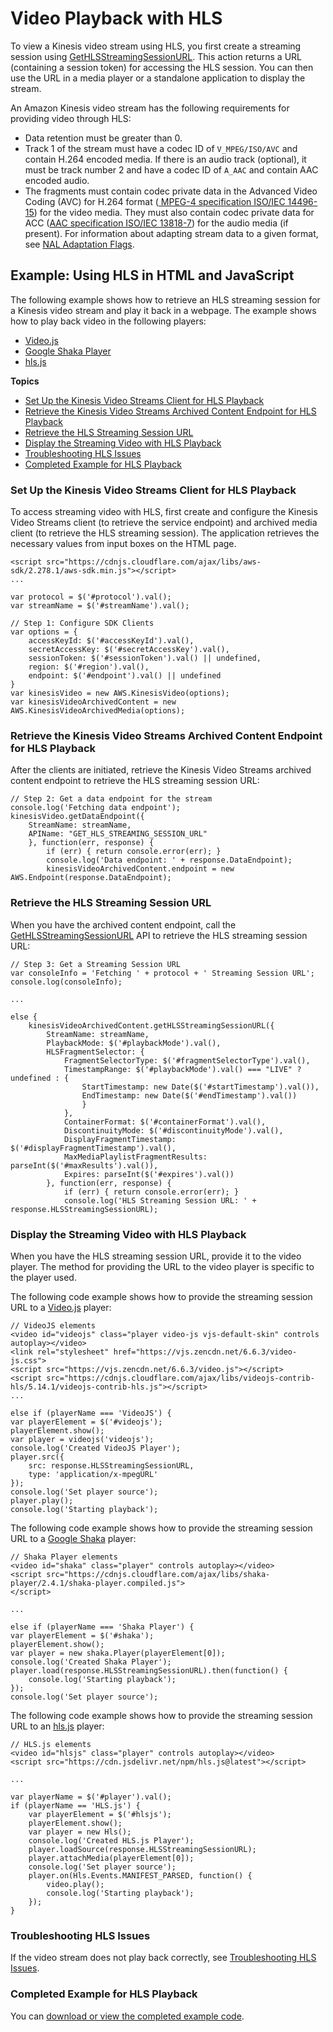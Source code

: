 # Video Playback with HLS<a name="hls-playback"></a>

To view a Kinesis video stream using HLS, you first create a streaming session using [GetHLSStreamingSessionURL](https://docs.aws.amazon.com/kinesisvideostreams/latest/dg/API_reader_GetHLSStreamingSessionURL.html)\. This action returns a URL \(containing a session token\) for accessing the HLS session\. You can then use the URL in a media player or a standalone application to display the stream\. 

An Amazon Kinesis video stream has the following requirements for providing video through HLS:
+ Data retention must be greater than 0\.
+ Track 1 of the stream must have a codec ID of `V_MPEG/ISO/AVC` and contain H\.264 encoded media\. If there is an audio track \(optional\), it must be track number 2 and have a codec ID of `A_AAC` and contain AAC encoded audio\.
+ The fragments must contain codec private data in the Advanced Video Coding \(AVC\) for H\.264 format \([ MPEG\-4 specification ISO/IEC 14496\-15](https://www.iso.org/standard/55980.html)\) for the video media\. They must also contain codec private data for ACC \([AAC specification ISO/IEC 13818\-7](https://www.iso.org/standard/43345.html)\) for the audio media \(if present\)\. For information about adapting stream data to a given format, see [NAL Adaptation Flags](producer-reference-nal.md)\. 

## Example: Using HLS in HTML and JavaScript<a name="how-hls-ex1"></a>

The following example shows how to retrieve an HLS streaming session for a Kinesis video stream and play it back in a webpage\. The example shows how to play back video in the following players:
+ [Video\.js](https://github.com/videojs/video.js/) 
+ [Google Shaka Player](https://github.com/google/shaka-player)
+ [hls\.js](https://github.com/video-dev/hls.js/)

**Topics**
+ [Set Up the Kinesis Video Streams Client for HLS Playback](#how-hls-ex1-setup)
+ [Retrieve the Kinesis Video Streams Archived Content Endpoint for HLS Playback](#how-hls-ex1-endpoint)
+ [Retrieve the HLS Streaming Session URL](#how-hls-ex1-session)
+ [Display the Streaming Video with HLS Playback](#how-hls-ex1-display)
+ [Troubleshooting HLS Issues](#how-hls-ex1-ts)
+ [Completed Example for HLS Playback](#how-hls-ex1-complete)

### Set Up the Kinesis Video Streams Client for HLS Playback<a name="how-hls-ex1-setup"></a>

To access streaming video with HLS, first create and configure the Kinesis Video Streams client \(to retrieve the service endpoint\) and archived media client \(to retrieve the HLS streaming session\)\. The application retrieves the necessary values from input boxes on the HTML page\.

```
<script src="https://cdnjs.cloudflare.com/ajax/libs/aws-sdk/2.278.1/aws-sdk.min.js"></script>
...

var protocol = $('#protocol').val();
var streamName = $('#streamName').val();

// Step 1: Configure SDK Clients
var options = {
    accessKeyId: $('#accessKeyId').val(),
    secretAccessKey: $('#secretAccessKey').val(),
    sessionToken: $('#sessionToken').val() || undefined,
    region: $('#region').val(),
    endpoint: $('#endpoint').val() || undefined
}
var kinesisVideo = new AWS.KinesisVideo(options);
var kinesisVideoArchivedContent = new AWS.KinesisVideoArchivedMedia(options);
```

### Retrieve the Kinesis Video Streams Archived Content Endpoint for HLS Playback<a name="how-hls-ex1-endpoint"></a>

After the clients are initiated, retrieve the Kinesis Video Streams archived content endpoint to retrieve the HLS streaming session URL:

```
// Step 2: Get a data endpoint for the stream
console.log('Fetching data endpoint');
kinesisVideo.getDataEndpoint({
    StreamName: streamName,
    APIName: "GET_HLS_STREAMING_SESSION_URL"
    }, function(err, response) {
        if (err) { return console.error(err); }
        console.log('Data endpoint: ' + response.DataEndpoint);
        kinesisVideoArchivedContent.endpoint = new AWS.Endpoint(response.DataEndpoint);
```

### Retrieve the HLS Streaming Session URL<a name="how-hls-ex1-session"></a>

When you have the archived content endpoint, call the [GetHLSStreamingSessionURL](https://docs.aws.amazon.com/kinesisvideostreams/latest/dg/API_reader_GetHLSStreamingSessionURL.html) API to retrieve the HLS streaming session URL:

```
// Step 3: Get a Streaming Session URL
var consoleInfo = 'Fetching ' + protocol + ' Streaming Session URL';
console.log(consoleInfo);
                    
...

else {
    kinesisVideoArchivedContent.getHLSStreamingSessionURL({
        StreamName: streamName,
        PlaybackMode: $('#playbackMode').val(),
        HLSFragmentSelector: {
            FragmentSelectorType: $('#fragmentSelectorType').val(),
            TimestampRange: $('#playbackMode').val() === "LIVE" ? undefined : {
                StartTimestamp: new Date($('#startTimestamp').val()),
                EndTimestamp: new Date($('#endTimestamp').val())
                }
            },
            ContainerFormat: $('#containerFormat').val(),
            DiscontinuityMode: $('#discontinuityMode').val(),
            DisplayFragmentTimestamp: $('#displayFragmentTimestamp').val(),
            MaxMediaPlaylistFragmentResults: parseInt($('#maxResults').val()),
            Expires: parseInt($('#expires').val())
        }, function(err, response) {
            if (err) { return console.error(err); }
            console.log('HLS Streaming Session URL: ' + response.HLSStreamingSessionURL);
```

### Display the Streaming Video with HLS Playback<a name="how-hls-ex1-display"></a>

When you have the HLS streaming session URL, provide it to the video player\. The method for providing the URL to the video player is specific to the player used\.

The following code example shows how to provide the streaming session URL to a [Video\.js](https://github.com/videojs/video.js/) player: 

```
// VideoJS elements
<video id="videojs" class="player video-js vjs-default-skin" controls autoplay></video>
<link rel="stylesheet" href="https://vjs.zencdn.net/6.6.3/video-js.css">
<script src="https://vjs.zencdn.net/6.6.3/video.js"></script>
<script src="https://cdnjs.cloudflare.com/ajax/libs/videojs-contrib-hls/5.14.1/videojs-contrib-hls.js"></script>
...

else if (playerName === 'VideoJS') {
var playerElement = $('#videojs');
playerElement.show();
var player = videojs('videojs');
console.log('Created VideoJS Player');
player.src({
    src: response.HLSStreamingSessionURL,
    type: 'application/x-mpegURL'
});
console.log('Set player source');
player.play();
console.log('Starting playback');
```

The following code example shows how to provide the streaming session URL to a [Google Shaka](https://github.com/google/shaka-player) player: 

```
// Shaka Player elements
<video id="shaka" class="player" controls autoplay></video>
<script src="https://cdnjs.cloudflare.com/ajax/libs/shaka-player/2.4.1/shaka-player.compiled.js">
</script>

...

else if (playerName === 'Shaka Player') {
var playerElement = $('#shaka');
playerElement.show();
var player = new shaka.Player(playerElement[0]);
console.log('Created Shaka Player');
player.load(response.HLSStreamingSessionURL).then(function() {
    console.log('Starting playback');
});
console.log('Set player source');
```

The following code example shows how to provide the streaming session URL to an [hls\.js](https://github.com/video-dev/hls.js/) player: 

```
// HLS.js elements
<video id="hlsjs" class="player" controls autoplay></video>
<script src="https://cdn.jsdelivr.net/npm/hls.js@latest"></script>

...

var playerName = $('#player').val();
if (playerName == 'HLS.js') {
    var playerElement = $('#hlsjs');
    playerElement.show();
    var player = new Hls();
    console.log('Created HLS.js Player');
    player.loadSource(response.HLSStreamingSessionURL);
    player.attachMedia(playerElement[0]);
    console.log('Set player source');
    player.on(Hls.Events.MANIFEST_PARSED, function() {
        video.play();
        console.log('Starting playback');
    });
}
```

### Troubleshooting HLS Issues<a name="how-hls-ex1-ts"></a>

If the video stream does not play back correctly, see [Troubleshooting HLS Issues](troubleshooting.md#troubleshooting-hls)\.

### Completed Example for HLS Playback<a name="how-hls-ex1-complete"></a>

You can [download or view the completed example code](https://github.com/aws-samples/amazon-kinesis-video-streams-hls-viewer/blob/master/index.html)\.